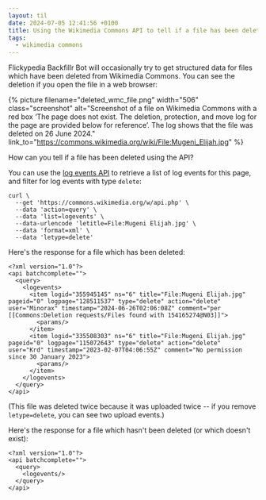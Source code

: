 ```yaml
---
layout: til
date: 2024-07-05 12:41:56 +0100
title: Using the Wikimedia Commons API to tell if a file has been deleted
tags:
  - wikimedia commons
---
```

Flickypedia Backfillr Bot will occasionally try to get structured data for files which have been deleted from Wikimedia Commons.
You can see the deletion if you open the file in a web browser:

{%
  picture
  filename="deleted_wmc_file.png"
  width="506"
  class="screenshot"
  alt="Screenshot of a file on Wikimedia Commons with a red box ‘The page does not exist. The deletion, protection, and move log for the page are provided below for reference’. The log shows that the file was deleted on 26 June 2024."
  link_to="https://commons.wikimedia.org/wiki/File:Mugeni_Elijah.jpg"
%}

How can you tell if a file has been deleted using the API?

You can use the [log events API](https://www.mediawiki.org/wiki/API:Logevents) to retrieve a list of log events for this page, and filter for log events with type `delete`:

```shell
curl \
  --get 'https://commons.wikimedia.org/w/api.php' \
  --data 'action=query' \
  --data 'list=logevents' \
  --data-urlencode 'letitle=File:Mugeni Elijah.jpg' \
  --data 'format=xml' \
  --data 'letype=delete'
```

Here's the response for a file which has been deleted:

```
<?xml version="1.0"?>
<api batchcomplete="">
  <query>
    <logevents>
      <item logid="355945145" ns="6" title="File:Mugeni Elijah.jpg" pageid="0" logpage="128511537" type="delete" action="delete" user="Minorax" timestamp="2024-06-26T02:06:08Z" comment="per [[Commons:Deletion requests/Files found with 154165274@N03]]">
        <params/>
      </item>
      <item logid="335508303" ns="6" title="File:Mugeni Elijah.jpg" pageid="0" logpage="115072643" type="delete" action="delete" user="Krd" timestamp="2023-02-07T04:06:55Z" comment="No permission since 30 January 2023">
        <params/>
      </item>
    </logevents>
  </query>
</api>
```

(This file was deleted twice because it was uploaded twice -- if you remove `letype=delete`, you can see two upload events.)

Here's the response for a file which hasn't been deleted (or which doesn't exist):

```
<?xml version="1.0"?>
<api batchcomplete="">
  <query>
    <logevents/>
  </query>
</api>
```